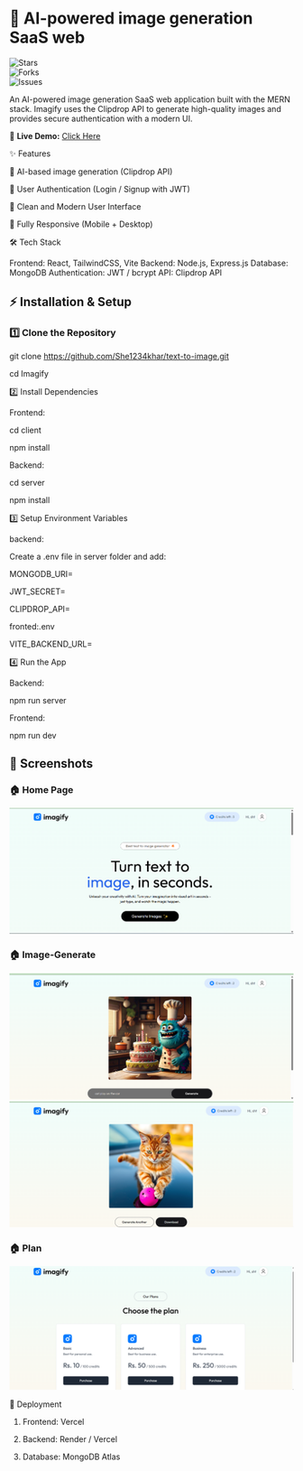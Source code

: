 # 🛒 AI-powered image generation SaaS web  

![Stars](https://img.shields.io/github/stars/She1234khar/text-to-image?style=social)  
![Forks](https://img.shields.io/github/forks/She1234khar/text-to-image?style=social)  
![Issues](https://img.shields.io/github/issues/She1234khar/text-to-image)  

An AI-powered image generation SaaS web application built with the MERN stack.
Imagify uses the Clipdrop API to generate high-quality images and provides secure authentication with a modern UI.

🔗 **Live Demo:** [Click Here](https://text-to-image-bssw.onrender.com) 

✨ Features

🤖 AI-based image generation (Clipdrop API)

🔐 User Authentication (Login / Signup with JWT)

🎨 Clean and Modern User Interface

📱 Fully Responsive (Mobile + Desktop)

🛠️ Tech Stack

Frontend: React, TailwindCSS, Vite
Backend: Node.js, Express.js
Database: MongoDB
Authentication: JWT / bcrypt
API: Clipdrop API

## ⚡ Installation & Setup

### 1️⃣ Clone the Repository

git clone https://github.com/She1234khar/text-to-image.git

cd Imagify

2️⃣ Install Dependencies

Frontend:

cd client

npm install


Backend:

cd server

npm install


3️⃣ Setup Environment Variables

backend:

Create a .env file in server folder and add:

MONGODB_URI=<your-mongodb-connection-string>

JWT_SECRET=<your-jwt-secret>

CLIPDROP_API=<your-clipdrop-api-key>


fronted:.env

VITE_BACKEND_URL=<your-server-url>




4️⃣ Run the App

Backend:

npm run server


Frontend:

npm run dev

## 📸 Screenshots  

### 🏠 Home Page  
![Home](https://github.com/She1234khar/text-to-image/blob/main/Screenshot%202025-09-07%20234718.png?raw=true)

### 🏠 Image-Generate  
![Image](https://github.com/She1234khar/text-to-image/blob/main/Screenshot%202025-09-07%20234852.png?raw=true)
![Image1](https://github.com/She1234khar/text-to-image/blob/main/Screenshot%202025-09-07%20234812.png?raw=true)


### 🏠 Plan 
![Plan](https://github.com/She1234khar/text-to-image/blob/main/Screenshot%202025-09-08%20001336.png?raw=true)


🚀 Deployment

1) Frontend: Vercel

2) Backend: Render / Vercel

3) Database: MongoDB Atlas






 
 
